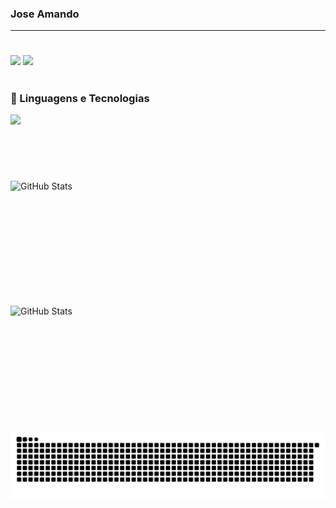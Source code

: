 
### Jose Amando

<p align="left">

---
#
  
<div> 
</a> 
  <a href = "mailto:joseamsilvazk@gmail.com"><img src="https://img.shields.io/badge/-Gmail-%23333?style=for-the-badge&logo=gmail&logoColor=white" target="_blank"></a>
  <a href="https://www.linkedin.com/in/jos%C3%A9-amando-marques-171721355?utm_source=share&utm_campaign=share_via&utm_content=profile&utm_medium=android_app " target="_blank"><img src="https://img.shields.io/badge/-LinkedIn-%230077B5?style=for-the-badge&logo=linkedin&logoColor=white" target="_blank"></a> 
</div>

#
### 🤖 Linguagens e Tecnologias
<p align="left">
  <a href="https://skillicons.dev">
    <img src="https://skillicons.dev/icons?i=cs,dotnet,visualstudio,git,python" />
  </a>
</p>
<br/>
<br/>

#
<p>
  <img
    align="left"
    alt="GitHub Stats"
    height="200"
    width="400"
    style="padding-right: 10px;"
    src="https://github-readme-stats.vercel.app/api?username=JoseAMsilva&show_icons=true&theme=tokyonight&locale=pt-br"
  />

<img 
      align="left" 
      alt="GitHub Stats" 
      height="200" 
      width="400"
      src="https://github-readme-stats.vercel.app/api/top-langs/?username=JoseAMsilva&theme=tokyonight&layout=compact&custom_title=Tecnologias" 
  />

</p>
<picture align="center">
  <source media="(prefers-color-scheme: dark)" srcset="https://raw.githubusercontent.com/JoseAMsilva/JoseAMsilva/output/github-contribution-grid-snake-dark.svg">
  <source media="(prefers-color-scheme: light)" srcset="https://raw.githubusercontent.com/JoseAMsilva/JoseAMsilva/output/github-contribution-grid-snake-dark.svg">
  <img align="center" alt="github contribution grid snake animation" src="https://raw.githubusercontent.com/JoseAMsilva/JoseAMsilva/output/github-contribution-grid-snake.svg">
</picture>

#
